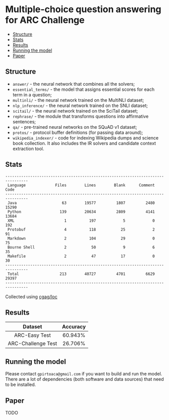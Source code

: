 # Multiple-choice question answering for ARC Challenge

- [Structure](#structure)
- [Stats](#stats)
- [Results](#results)
- [Running the model](#running-the-model)
- [Paper](#paper)


Structure
---------

* `answer/` - the neural network that combines all the solvers;
* `essential_terms/` - the model that assigns essential scores for each term in a question;
* `multinli/` - the neural network trained on the MultiNLI dataset;
* `nlp_inference/` - the neural network trained on the SNLI dataset;
* `scitail/` - the neural network trained on the SciTail dataset;
* `rephrase/` - the module that transforms questions into affirmative sentences;
* `qa/` - pre-trained neural networks on the SQuAD v1 dataset;
* `protos/` - protocol buffer definitions (for passing data around);
* `wikipedia_indexer/` - code for indexing Wikipedia dumps and science book collection. It also includes the IR solvers and candidate context extraction tool.

Stats
-----

```
--------------------------------------------------------------------------------
 Language             Files        Lines        Blank      Comment         Code
--------------------------------------------------------------------------------
 Java                    63        19577         1807         2480        15290
 Python                 139        20634         2809         4141        13684
 XML                      1          197            5            0          192
 Protobuf                 4          118           25            2           91
 Markdown                 2          104           29            0           75
 Bourne Shell             2           50            9            6           35
 Makefile                 2           47           17            0           30
--------------------------------------------------------------------------------
 Total                  213        40727         4701         6629        29397
--------------------------------------------------------------------------------
```

Collected using [cgag/loc](https://github.com/cgag/loc)

Results
-------

|Dataset             | Accuracy |
|:------------------:|:--------:|
|ARC-Easy Test       |60.943%   |
|ARC-Challenge Test  |26.706%   |


Running the model
-----------------

Please contact `gpirtoaca@gmail.com` if you want to build and run the model. There are a lot of dependencies (both software and data sources) that need to be installed.

Paper
--------------------------

TODO
